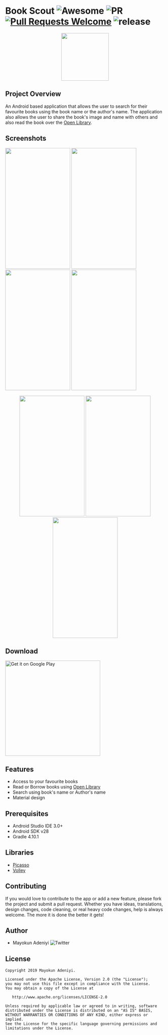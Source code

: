 # Book Scout    ![Awesome](https://cdn.rawgit.com/sindresorhus/awesome/d7305f38d29fed78fa85652e3a63e154dd8e8829/media/badge.svg) ![PR](https://img.shields.io/github/license/mayokunthefirst/book-scout.svg) [![Pull Requests Welcome](https://img.shields.io/badge/PRs-welcome-red.svg?style=flat)](http://makeapullrequest.com) ![release](https://img.shields.io/github/release/mayokunthefirst/book-scout.svg)
<p align="center"><a href="https://github.com/mayokunthefirst/Shopping-List"><img src="https://user-images.githubusercontent.com/29807085/57989137-5d410e00-7a8e-11e9-8f29-430b8a7b57d2.png" width="150"></a></p> 


## Project Overview
An Android based application that allows the user to search for their favourite books using the book name or the author's name. The application also allows the user to share the book's image and name with others and also read the book over the [Open Library](https://openlibrary.org/).


## Screenshots
<p><a href="https://github.com/mayokunthefirst/Book-Scout"><img src="https://user-images.githubusercontent.com/29807085/57989129-47334d80-7a8e-11e9-81a3-2a4f53d5177c.jpg" width="205" height="380"></a> <a href="https://github.com/mayokunthefirst/Book-Scout"><img src="https://user-images.githubusercontent.com/29807085/57989101-0804fc80-7a8e-11e9-809e-15e12d24ad61.jpg" width="205" height="380"></a> <a href="https://github.com/mayokunthefirst/Book-Scout"><img src="https://user-images.githubusercontent.com/29807085/57989108-1521eb80-7a8e-11e9-86e1-0a2a8cff9034.jpg" width="205" height="380"></a> <a href="https://github.com/mayokunthefirst/Book-Scout"><img src="https://user-images.githubusercontent.com/29807085/57989119-1e12bd00-7a8e-11e9-80d7-8c28b454cf58.jpg" width="205" height="380"></a> <p align="center"> <a href="https://github.com/mayokunthefirst/Book-Scout"><img src="https://user-images.githubusercontent.com/29807085/57989123-2834bb80-7a8e-11e9-9bf7-0fba55e146bd.jpg" width="205" height="380"></a> <a href="https://github.com/mayokunthefirst/Book-Scout"><img src="https://user-images.githubusercontent.com/29807085/57989136-531f0f80-7a8e-11e9-80c8-a45e222ff637.jpg" width="205" height="380"></a> <a href="https://github.com/mayokunthefirst/Book-Scout"><img src="https://user-images.githubusercontent.com/29807085/57989125-32ef5080-7a8e-11e9-925b-8f14d309f9d9.jpg" width="205" height="380"></a> </p></p>


## Download 
<a href='https://play.google.com/store/apps/details?id=com.mayokun.bookscout&pcampaignid=MKT-Other-global-all-co-prtnr-py-PartBadge-Mar2515-1'><img alt='Get it on Google Play' src='https://play.google.com/intl/en_us/badges/images/generic/en_badge_web_generic.png' width="300"/></a>


## Features
* Access to your favourite books 
* Read or Borrow books using [Open Library](https://openlibrary.org/)
* Search using book's name or Author's name
* Material design


## Prerequisites
* Android Studio IDE 3.0+
* Android SDK v28
* Gradle 4.10.1


## Libraries
* [Picasso](https://square.github.io/picasso/)
* [Volley](https://developer.android.com/training/volley/index.html)


## Contributing

If you would love to contribute to the app or add a new feature, please fork the project and submit a pull request. Whether you have ideas, translations, design changes, code cleaning, or real heavy code changes, help is always welcome. The more it is done the better it gets!


## Author

* Mayokun Adeniyi   ![Twitter](https://img.shields.io/twitter/follow/mayokunadeniyi.svg?style=social)



## License

    Copyright 2019 Mayokun Adeniyi.

    Licensed under the Apache License, Version 2.0 (the "License");
    you may not use this file except in compliance with the License.
    You may obtain a copy of the License at

       http://www.apache.org/licenses/LICENSE-2.0

    Unless required by applicable law or agreed to in writing, software
    distributed under the License is distributed on an "AS IS" BASIS,
    WITHOUT WARRANTIES OR CONDITIONS OF ANY KIND, either express or implied.
    See the License for the specific language governing permissions and
    limitations under the License.
